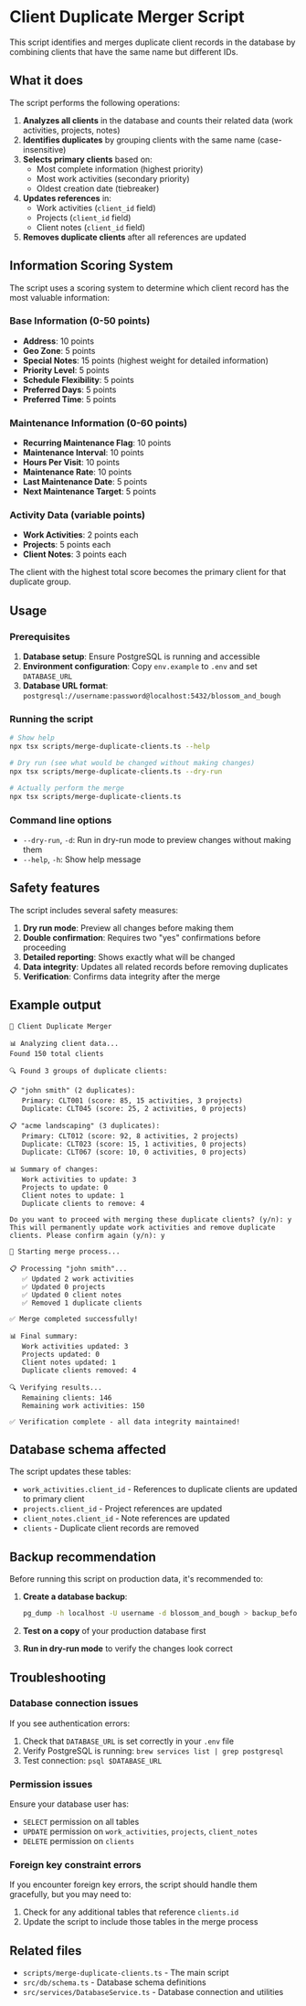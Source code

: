 # Client Duplicate Merger Script

This script identifies and merges duplicate client records in the database by combining clients that have the same name but different IDs.

## What it does

The script performs the following operations:

1. **Analyzes all clients** in the database and counts their related data (work activities, projects, notes)
2. **Identifies duplicates** by grouping clients with the same name (case-insensitive)
3. **Selects primary clients** based on:
   - Most complete information (highest priority)
   - Most work activities (secondary priority)
   - Oldest creation date (tiebreaker)
4. **Updates references** in:
   - Work activities (`client_id` field)
   - Projects (`client_id` field) 
   - Client notes (`client_id` field)
5. **Removes duplicate clients** after all references are updated

## Information Scoring System

The script uses a scoring system to determine which client record has the most valuable information:

### Base Information (0-50 points)
- **Address**: 10 points
- **Geo Zone**: 5 points
- **Special Notes**: 15 points (highest weight for detailed information)
- **Priority Level**: 5 points
- **Schedule Flexibility**: 5 points
- **Preferred Days**: 5 points
- **Preferred Time**: 5 points

### Maintenance Information (0-60 points)
- **Recurring Maintenance Flag**: 10 points
- **Maintenance Interval**: 10 points
- **Hours Per Visit**: 10 points
- **Maintenance Rate**: 10 points
- **Last Maintenance Date**: 5 points
- **Next Maintenance Target**: 5 points

### Activity Data (variable points)
- **Work Activities**: 2 points each
- **Projects**: 5 points each
- **Client Notes**: 3 points each

The client with the highest total score becomes the primary client for that duplicate group.

## Usage

### Prerequisites

1. **Database setup**: Ensure PostgreSQL is running and accessible
2. **Environment configuration**: Copy `env.example` to `.env` and set `DATABASE_URL`
3. **Database URL format**: `postgresql://username:password@localhost:5432/blossom_and_bough`

### Running the script

```bash
# Show help
npx tsx scripts/merge-duplicate-clients.ts --help

# Dry run (see what would be changed without making changes)
npx tsx scripts/merge-duplicate-clients.ts --dry-run

# Actually perform the merge
npx tsx scripts/merge-duplicate-clients.ts
```

### Command line options

- `--dry-run`, `-d`: Run in dry-run mode to preview changes without making them
- `--help`, `-h`: Show help message

## Safety features

The script includes several safety measures:

1. **Dry run mode**: Preview all changes before making them
2. **Double confirmation**: Requires two "yes" confirmations before proceeding
3. **Detailed reporting**: Shows exactly what will be changed
4. **Data integrity**: Updates all related records before removing duplicates
5. **Verification**: Confirms data integrity after the merge

## Example output

```
🔄 Client Duplicate Merger

📊 Analyzing client data...
Found 150 total clients

🔍 Found 3 groups of duplicate clients:

📋 "john smith" (2 duplicates):
   Primary: CLT001 (score: 85, 15 activities, 3 projects)
   Duplicate: CLT045 (score: 25, 2 activities, 0 projects)

📋 "acme landscaping" (3 duplicates):
   Primary: CLT012 (score: 92, 8 activities, 2 projects)
   Duplicate: CLT023 (score: 15, 1 activities, 0 projects)
   Duplicate: CLT067 (score: 10, 0 activities, 0 projects)

📊 Summary of changes:
   Work activities to update: 3
   Projects to update: 0
   Client notes to update: 1
   Duplicate clients to remove: 4

Do you want to proceed with merging these duplicate clients? (y/n): y
This will permanently update work activities and remove duplicate clients. Please confirm again (y/n): y

🔄 Starting merge process...

📋 Processing "john smith"...
   ✅ Updated 2 work activities
   ✅ Updated 0 projects
   ✅ Updated 0 client notes
   ✅ Removed 1 duplicate clients

✅ Merge completed successfully!

📊 Final summary:
   Work activities updated: 3
   Projects updated: 0
   Client notes updated: 1
   Duplicate clients removed: 4

🔍 Verifying results...
   Remaining clients: 146
   Remaining work activities: 150

✅ Verification complete - all data integrity maintained!
```

## Database schema affected

The script updates these tables:

- `work_activities.client_id` - References to duplicate clients are updated to primary client
- `projects.client_id` - Project references are updated
- `client_notes.client_id` - Note references are updated
- `clients` - Duplicate client records are removed

## Backup recommendation

Before running this script on production data, it's recommended to:

1. **Create a database backup**:
   ```bash
   pg_dump -h localhost -U username -d blossom_and_bough > backup_before_merge.sql
   ```

2. **Test on a copy** of your production database first

3. **Run in dry-run mode** to verify the changes look correct

## Troubleshooting

### Database connection issues

If you see authentication errors:

1. Check that `DATABASE_URL` is set correctly in your `.env` file
2. Verify PostgreSQL is running: `brew services list | grep postgresql`
3. Test connection: `psql $DATABASE_URL`

### Permission issues

Ensure your database user has:
- `SELECT` permission on all tables
- `UPDATE` permission on `work_activities`, `projects`, `client_notes`
- `DELETE` permission on `clients`

### Foreign key constraint errors

If you encounter foreign key errors, the script should handle them gracefully, but you may need to:

1. Check for any additional tables that reference `clients.id`
2. Update the script to include those tables in the merge process

## Related files

- `scripts/merge-duplicate-clients.ts` - The main script
- `src/db/schema.ts` - Database schema definitions
- `src/services/DatabaseService.ts` - Database connection and utilities 